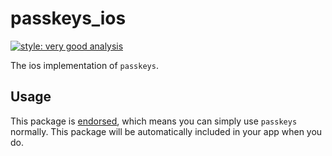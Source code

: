 # passkeys_ios

[![style: very good analysis][very_good_analysis_badge]][very_good_analysis_link]

The ios implementation of `passkeys`.

## Usage

This package is [endorsed][endorsed_link], which means you can simply use `passkeys`
normally. This package will be automatically included in your app when you do.

[endorsed_link]: https://flutter.dev/docs/development/packages-and-plugins/developing-packages#endorsed-federated-plugin
[very_good_analysis_badge]: https://img.shields.io/badge/style-very_good_analysis-B22C89.svg
[very_good_analysis_link]: https://pub.dev/packages/very_good_analysis